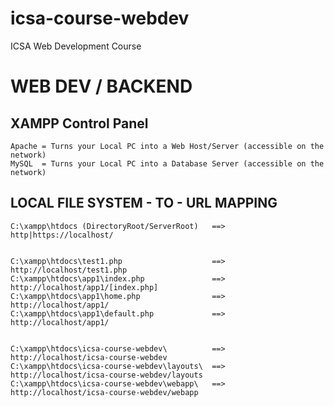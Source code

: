 # icsa-course-webdev
ICSA Web Development Course


# WEB DEV / BACKEND

## XAMPP Control Panel
	Apache = Turns your Local PC into a Web Host/Server (accessible on the network)
	MySQL  = Turns your Local PC into a Database Server (accessible on the network)

## LOCAL FILE SYSTEM - TO - URL MAPPING
	C:\xampp\htdocs (DirectoryRoot/ServerRoot)   ==>  http|https://localhost/


	C:\xampp\htdocs\test1.php                    ==>  http://localhost/test1.php
	C:\xampp\htdocs\app1\index.php               ==>  http://localhost/app1/[index.php]
	C:\xampp\htdocs\app1\home.php                ==>  http://localhost/app1/
	C:\xampp\htdocs\app1\default.php             ==>  http://localhost/app1/	


	C:\xampp\htdocs\icsa-course-webdev\          ==>  http://localhost/icsa-course-webdev
	C:\xampp\htdocs\icsa-course-webdev\layouts\  ==>  http://localhost/icsa-course-webdev/layouts
    C:\xampp\htdocs\icsa-course-webdev\webapp\   ==>  http://localhost/icsa-course-webdev/webapp